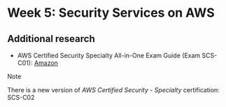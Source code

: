 # Week 5: Security Services on AWS

## Additional research

- AWS Certified Security Specialty All-in-One Exam Guide (Exam SCS-C01): [Amazon](https://www.amazon.com/Certified-Security-Specialty-Guide-SCS-C01/dp/1260461726)

> [!NOTE]
> There is a new version of _AWS Certified Security - Specialty_ certification: SCS-C02
